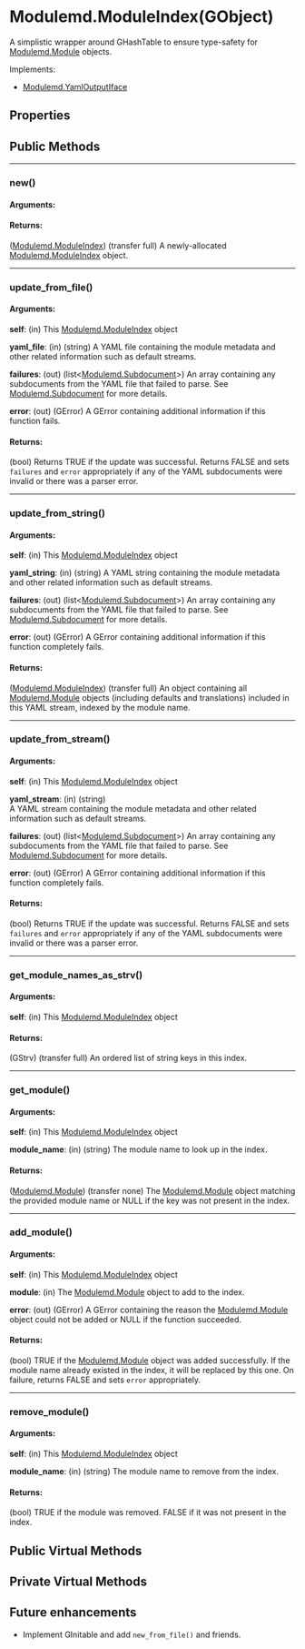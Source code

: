 # Modulemd.ModuleIndex(GObject)
A simplistic wrapper around GHashTable to ensure type-safety for [Modulemd.Module](Modulemd.Module.md) objects.

Implements:
* [Modulemd.YamlOutputIface](interfaces/Modulemd.YamlOutputIface.md)

## Properties

## Public Methods

---
### new()
#### Arguments:
#### Returns:
([Modulemd.ModuleIndex](Modulemd.ModuleIndex.md)) (transfer full) A newly-allocated [Modulemd.ModuleIndex](Modulemd.ModuleIndex.md) object.

---
### update_from_file()
#### Arguments:
__self__: (in) This [Modulemd.ModuleIndex](Modulemd.ModuleIndex.md) object

__yaml_file__: (in) (string) A YAML file containing the module metadata and other related information such as default streams.

__failures__: (out) (list<[Modulemd.Subdocument](Modulemd.Subdocument.md)>) An array containing any subdocuments from the YAML file that failed to parse. See [Modulemd.Subdocument](Modulemd.Subdocument.md) for more details.

__error__: (out) (GError) A GError containing additional information if this function fails.

#### Returns:
(bool) Returns TRUE if the update was successful. Returns FALSE and sets `failures` and `error` appropriately if any of the YAML subdocuments were invalid or there was a parser error.

---
### update_from_string()
#### Arguments:
__self__: (in) This [Modulemd.ModuleIndex](Modulemd.ModuleIndex.md) object

__yaml_string__: (in) (string) A YAML string containing the module metadata and other related information such as default streams.

__failures__: (out) (list<[Modulemd.Subdocument](Modulemd.Subdocument.md)>) An array containing any subdocuments from the YAML file that failed to parse. See [Modulemd.Subdocument](Modulemd.Subdocument.md) for more details.

__error__: (out) (GError) A GError containing additional information if this function completely fails.

#### Returns:
([Modulemd.ModuleIndex](Modulemd.ModuleIndex.md)) (transfer full) An object containing all [Modulemd.Module](Modulemd.Module.md) objects (including defaults and translations) included in this YAML stream, indexed by the module name.

---
### update_from_stream()
#### Arguments:
__self__: (in) This [Modulemd.ModuleIndex](Modulemd.ModuleIndex.md) object

__yaml_stream__: (in) (string) 	
A YAML stream containing the module metadata and other related information such as default streams.

__failures__: (out) (list<[Modulemd.Subdocument](Modulemd.Subdocument.md)>) An array containing any subdocuments from the YAML file that failed to parse. See [Modulemd.Subdocument](Modulemd.Subdocument.md) for more details.

__error__: (out) (GError) A GError containing additional information if this function completely fails.

#### Returns:
(bool) Returns TRUE if the update was successful. Returns FALSE and sets `failures` and `error` appropriately if any of the YAML subdocuments were invalid or there was a parser error.

---
### get_module_names_as_strv()
#### Arguments:
__self__: (in) This [Modulemd.ModuleIndex](Modulemd.ModuleIndex.md) object

#### Returns:
(GStrv) (transfer full) An ordered list of string keys in this index.

---
### get_module()
#### Arguments:
__self__: (in) This [Modulemd.ModuleIndex](Modulemd.ModuleIndex.md) object

__module_name__: (in) (string) The module name to look up in the index.

#### Returns:
([Modulemd.Module](Modulemd.Module.md)) (transfer none) The [Modulemd.Module](Modulemd.Module.md) object matching the provided module name or NULL if the key was not present in the index.

---
### add_module()
#### Arguments:
__self__: (in) This [Modulemd.ModuleIndex](Modulemd.ModuleIndex.md) object

__module__: (in) The [Modulemd.Module](Modulemd.Module.md) object to add to the index.

__error__: (out) (GError) A GError containing the reason the [Modulemd.Module](Modulemd.Module.md) object could not be added or NULL if the function succeeded.

#### Returns:
(bool) TRUE if the [Modulemd.Module](Modulemd.Module.md) object was added successfully. If the module name already existed in the index, it will be replaced by this one. On failure, returns FALSE and sets `error` appropriately.

---
### remove_module()
#### Arguments:
__self__: (in) This [Modulemd.ModuleIndex](Modulemd.ModuleIndex.md) object

__module_name__: (in) (string) The module name to remove from the index.

#### Returns:
(bool) TRUE if the module was removed. FALSE if it was not present in the index.

## Public Virtual Methods

## Private Virtual Methods


## Future enhancements
* Implement GInitable and add `new_from_file()` and friends.
